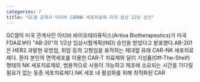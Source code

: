 ```yaml
---
categories: f
title: "GC셀 관계사 아티바 CARNK 세포치료제 미국 임상 12상 승인"
---
```

GC셀의 미국 관계사인 아티바 바이오테라퓨틱스(Artiva Biotherapeutics)가 미국 FDA로부터 "AB-20"의 1/2상 임상시험계획(IND) 승인을 받았다고 발표했다.AB-201은 HER2 과발현 유방암, 위암 등의 고형암을 표적하는 제대혈 유래 CAR-NK 세포치료제다. 환자 본인의 면역세포를 이용한 CAR-T 치료제와 달리 기성품(Off-The-Shelf) 형태의 NK 세포치료제로, 범용적으로 사용이 가능하고 제조에 소요되는 시간을 기다릴 필요가 없는 동종 세포치료제다.NK 세포 내 활성화를 위해 최적화된 CAR